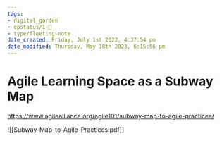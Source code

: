 ```yaml
---
tags: 
- digital_garden
- epstatus/1-🌱
- type/fleeting-note
date_created: Friday, July 1st 2022, 4:37:54 pm
date_modified: Thursday, May 18th 2023, 6:15:56 pm
---
```

# Agile Learning Space as a Subway Map
https://www.agilealliance.org/agile101/subway-map-to-agile-practices/


![[Subway-Map-to-Agile-Practices.pdf]]